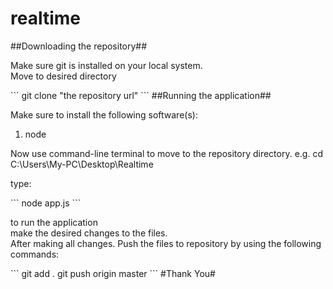 # realtime
##Downloading the repository##
<p>Make sure git is installed on your local system.<br>Move to desired directory</p>
```
git clone "the repository url"
```
##Running the application##
<p>Make sure to install the following software(s):</p>
<ol><li>node</li></ol>
<p>Now use command-line terminal to move to the repository directory. e.g. cd C:\Users\My-PC\Desktop\Realtime</p>
<p>type:</p>
```
node app.js
```
<p>to run the application<br>
make the desired changes to the files.<br> After making all changes. Push the files to repository by using the following commands:</p>
```
git add .
git push origin master
```
#Thank You#
